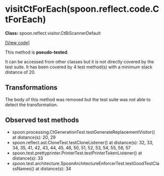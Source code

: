 # visitCtForEach(spoon.reflect.code.CtForEach)

**Class:** spoon.reflect.visitor.CtBiScannerDefault

[[View code]](https://github.com/INRIA/spoon/blob/fd878bc71b73fc1da82356eaa6578f760c70f0de/src/main/java//spoon/reflect/visitor/CtBiScannerDefault.java#L352)

This method is **pseudo-tested**.


It can be accessed from other classes but it is not directly covered by the test suite. 
It has been covered by 4 test method(s) with a minimum stack distance of 20.

## Transformations

The body of this method was removed but the test suite was not able to detect the transformation.



## Observed test methods

* spoon.processing.CtGenerationTest.testGenerateReplacementVisitor() at distance(s): 20, 29
* spoon.reflect.ast.CloneTest.testCloneListener() at distance(s): 32, 33, 34, 35, 41, 42, 43, 44, 45, 46, 50, 51, 52, 53, 54, 55, 56, 57
* spoon.test.prettyprinter.PrinterTest.testPrinterTokenListener() at distance(s): 33
* spoon.test.architecture.SpoonArchitectureEnforcerTest.testGoodTestClassNames() at distance(s): 34

